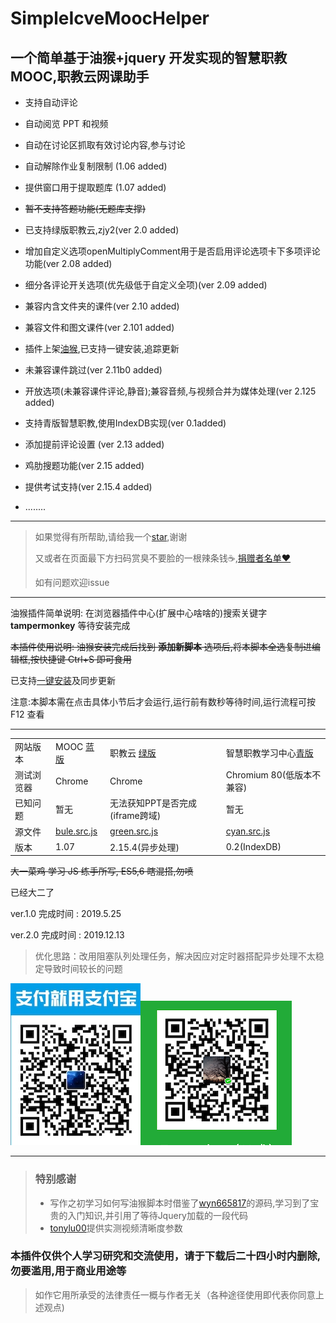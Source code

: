 # SimpleIcveMoocHelper

## 一个简单基于油猴+jquery 开发实现的智慧职教MOOC,职教云网课助手

- 支持自动评论

- 自动阅览 PPT 和视频

- 自动在讨论区抓取有效讨论内容,参与讨论

- 自动解除作业复制限制 (1.06 added)

- 提供窗口用于提取题库 (1.07 added)

- ~~暂不支持答题功能(无题库支撑)~~

- 已支持绿版职教云,zjy2(ver 2.0 added)

- 增加自定义选项openMultiplyComment用于是否启用评论选项卡下多项评论功能(ver 2.08 added)

- 细分各评论开关选项(优先级低于自定义全项)(ver 2.09 added)

- 兼容内含文件夹的课件(ver 2.10 added)

- 兼容文件和图文课件(ver 2.101 added)

- 插件上架[油猴](https://greasyfork.org/zh-CN/scripts/396813-%E6%99%BA%E6%85%A7%E8%81%8C%E6%95%99%E8%81%8C%E6%95%99%E4%BA%91-%E7%BD%91%E8%AF%BE%E5%8A%A9%E6%89%8B-%E7%BB%BF%E7%89%88),已支持一键安装,追踪更新
  
- 未兼容课件跳过(ver 2.11b0 added)

- 开放选项(未兼容课件评论,静音);兼容音频,与视频合并为媒体处理(ver 2.125 added)

- 支持青版智慧职教,使用IndexDB实现(ver 0.1added)

- 添加提前评论设置 (ver 2.13 added)

- 鸡肋搜题功能(ver 2.15 added)

- 提供考试支持(ver 2.15.4 added)

- ........

---

> 如果觉得有所帮助,请给我一个[star](https://github.com/W-ChihC/SimpleIcveMoocHelper),谢谢
> 
> 又或者在页面最下方扫码赏臭不要脸的一根辣条钱☕️,[捐赠者名单❤️](捐赠者名单.md)
>
>
> 如有问题欢迎issue

---

油猴插件简单说明: 在浏览器插件中心(扩展中心啥啥的)搜索关键字 **tampermonkey** 等待安装完成

~~本插件使用说明: 油猴安装完成后找到 **添加新脚本** 选项后,将本脚本全选复制进编辑框,按快捷键 Ctrl+S 即可食用~~

已支持[一键安装](https://greasyfork.org/zh-CN/scripts/396813-%E6%99%BA%E6%85%A7%E8%81%8C%E6%95%99%E8%81%8C%E6%95%99%E4%BA%91-%E7%BD%91%E8%AF%BE%E5%8A%A9%E6%89%8B-%E7%BB%BF%E7%89%88)及同步更新

注意:本脚本需在点击具体小节后才会运行,运行前有数秒等待时间,运行流程可按 F12 查看

---

|            |                                                                                            |                                                                                              |                                                                                            |
| ---------- | ------------------------------------------------------------------------------------------ | -------------------------------------------------------------------------------------------- | ------------------------------------------------------------------------------------------ |
| 网站版本   | MOOC [蓝版](https://mooc.icve.com.cn/profile.html)                                         | 职教云  [绿版](https://zjy2.icve.com.cn)                                                     | 智慧职教学习中心[青版](https://www.icve.com.cn/study/)                                     |
| 测试浏览器 | Chrome                                                                                     | Chrome                                                                                       | Chromium 80(低版本不兼容)                                                                  |
| 已知问题   | 暂无                                                                                       | 无法获知PPT是否完成(iframe跨域)                                                              | 暂无                                                                                       |
| 源文件     | [bule.src.js](https://github.com/W-ChihC/SimpleIcveMoocHelper/blob/master/src/blue.src.js) | [green.src.js](https://github.com/W-ChihC/SimpleIcveMoocHelper/blob/master/src/green.src.js) | [cyan.src.js](https://github.com/W-ChihC/SimpleIcveMoocHelper/blob/master/src/cyan.src.js) |
| 版本       | 1.07                                                                                       | 2.15.4(异步处理)                                                                             | 0.2(IndexDB)                                                                               |

~~大一菜鸡 学习 JS 练手所写, ES5,6 瞎混搭,勿喷~~

已经大二了

ver.1.0 完成时间 : 2019.5.25

ver.2.0 完成时间 : 2019.12.13

> 优化思路：改用阻塞队列处理任务，解决因应对定时器搭配异步处理不太稳定导致时间较长的问题

![支付宝](alipay.jpg?raw=true)![微信支付](wechat.png?raw=true)

---

> ### 特别感谢
>
> * 写作之初学习如何写油猴脚本时借鉴了[wyn665817](https://greasyfork.org/zh-CN/scripts/369625-%E8%B6%85%E6%98%9F%E7%BD%91%E8%AF%BE%E5%8A%A9%E6%89%8B)的源码,学习到了宝贵的入门知识,并引用了等待Jquery加载的一段代码
> * [tonylu00](https://github.com/tonylu00)提供实测视频清晰度参数

### **本插件仅供个人学习研究和交流使用，请于下载后二十四小时内删除,勿要滥用,用于商业用途等**

> 如作它用所承受的法律责任一概与作者无关（各种途径使用即代表你同意上述观点)
